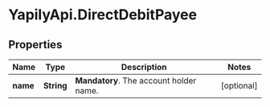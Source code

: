 # YapilyApi.DirectDebitPayee

## Properties

Name | Type | Description | Notes
------------ | ------------- | ------------- | -------------
**name** | **String** | __Mandatory__. The account holder name. | [optional] 


